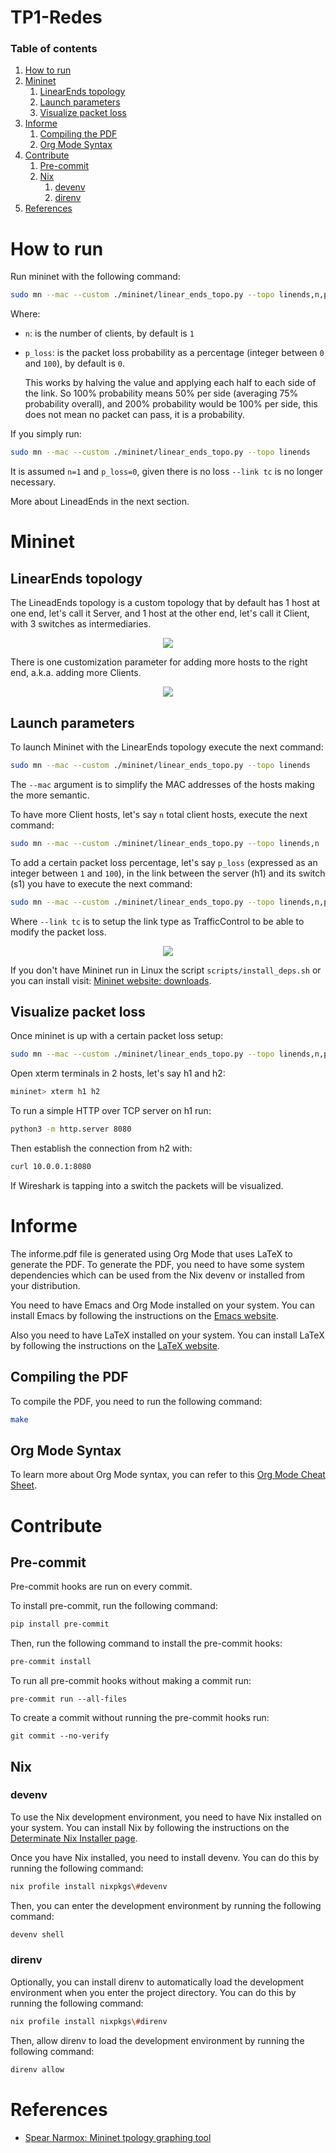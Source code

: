 # TP1-Redes

### Table of contents

1. [How to run](#How-to-run)
1. [Mininet](#Mininet)
    1. [LinearEnds topology](#LinearEnds-topology)
    1. [Launch parameters](#Launch-parameters)
    1. [Visualize packet loss](#Visualize-packet-loss)
1. [Informe](#Informe)
    1. [Compiling the PDF](#Compiling-the-PDF)
    1. [Org Mode Syntax](#Org-Mode-Syntax)
1. [Contribute](#Contribute)
    1. [Pre-commit](#Pre-commit)
    1. [Nix](#Nix)
        1. [devenv](#devenv)
        1. [direnv](#direnv)
1. [References](#References)

# How to run

Run mininet with the following command:

```bash
sudo mn --mac --custom ./mininet/linear_ends_topo.py --topo linends,n,p_loss --link tc
```

Where:
- `n`: is the number of clients, by default is `1`
- `p_loss`: is the packet loss probability as a percentage (integer between `0` and `100`), by default is `0`.

  This works by halving the value and applying each half to each side of the link. So 100% probability means 50% per side (averaging 75% probability overall), and 200% probability would be 100% per side, this does not mean no packet can pass, it is a probability.

If you simply run:

```bash
sudo mn --mac --custom ./mininet/linear_ends_topo.py --topo linends
```

It is assumed `n=1` and `p_loss=0`, given there is no loss `--link tc` is no longer necessary.

More about LineadEnds in the next section.

# Mininet

## LinearEnds topology

The LineadEnds topology is a custom topology that by default has 1 host at one end, let's call it Server, and 1 host at the other end, let's call it Client, with 3 switches as intermediaries.

<p align="center">
  <img src="./docs/imgs/linear_ends_1_client.png" style="max-height: 130px;">
</p>

There is one customization parameter for adding more hosts to the right end, a.k.a. adding more Clients.

<p align="center">
  <img src="./docs/imgs/linear_ends_multiple_clients.png" style="max-height: 180px;">
</p>


## Launch parameters

To launch Mininet with the LinearEnds topology execute the next command:

```bash
sudo mn --mac --custom ./mininet/linear_ends_topo.py --topo linends
```

The `--mac` argument is to simplify the MAC addresses of the hosts making the more semantic.

To have more Client hosts, let's say `n` total client hosts, execute the next command:

```bash
sudo mn --mac --custom ./mininet/linear_ends_topo.py --topo linends,n
```

To add a certain packet loss percentage, let's say `p_loss` (expressed as an integer between `1` and `100`), in the link between the server (h1) and its switch (s1) you have to execute the next command:

```bash
sudo mn --mac --custom ./mininet/linear_ends_topo.py --topo linends,n,p_loss --link tc
```

Where `--link tc` is to setup the link type as TrafficControl to be able to modify the packet loss.

<p align="center">
  <img src="./docs/imgs/linear_ends_multiple_clients_with_loss.png" style="max-height: 180px;">
</p>

If you don't have Mininet run in Linux the script `scripts/install_deps.sh` or you can install visit: [Mininet website: downloads](http://mininet.org/download/).

## Visualize packet loss

Once mininet is up with a certain packet loss setup:

```bash
sudo mn --mac --custom ./mininet/linear_ends_topo.py --topo linends,n,p_loss --link tc
```

Open xterm terminals in 2 hosts, let's say h1 and h2:

```bash
mininet> xterm h1 h2
```

To run a simple HTTP over TCP server on h1 run:

```bash
python3 -m http.server 8080
```

Then establish the connection from h2 with:

```bash
curl 10.0.0.1:8080
```

If Wireshark is tapping into a switch the packets will be visualized.

# Informe

The informe.pdf file is generated using Org Mode that uses LaTeX to generate the PDF. To generate the PDF, you need to have some system dependencies which can be used from the Nix devenv or installed from your distribution.

You need to have Emacs and Org Mode installed on your system. You can install Emacs by following the instructions on the [Emacs website](https://www.gnu.org/software/emacs/).

Also you need to have LaTeX installed on your system. You can install LaTeX by following the instructions on the [LaTeX website](https://www.latex-project.org/get/).

## Compiling the PDF
To compile the PDF, you need to run the following command:

```bash
make
```

## Org Mode Syntax
To learn more about Org Mode syntax, you can refer to this [Org Mode Cheat Sheet](https://emacsclub.github.io/html/org_tutorial.html).

# Contribute

## Pre-commit

Pre-commit hooks are run on every commit.

To install pre-commit, run the following command:

```bash
pip install pre-commit
```

Then, run the following command to install the pre-commit hooks:

```bash
pre-commit install
```

To run all pre-commit hooks without making a commit run:

```shell
pre-commit run --all-files
```

To create a commit without running the pre-commit hooks run:

```shell
git commit --no-verify
```

## Nix

### devenv
To use the Nix development environment, you need to have Nix installed on your system. You can install Nix by following the instructions on the [Determinate Nix Installer page](https://github.com/DeterminateSystems/nix-installer).

Once you have Nix installed, you need to install devenv. You can do this by running the following command:

```bash
nix profile install nixpkgs\#devenv
```

Then, you can enter the development environment by running the following command:

```bash
devenv shell
```

### direnv

Optionally, you can install direnv to automatically load the development environment when you enter the project directory. You can do this by running the following command:

```bash
nix profile install nixpkgs\#direnv
```

Then, allow direnv to load the development environment by running the following command:

```bash
direnv allow
```

# References

- [Spear Narmox: Mininet tpology graphing tool](http://demo.spear.narmox.com/app/?apiurl=demo#!/mininet)
